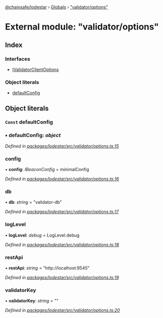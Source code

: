[@chainsafe/lodestar](../README.md) › [Globals](../globals.md) › ["validator/options"](_validator_options_.md)

# External module: "validator/options"

## Index

### Interfaces

* [IValidatorClientOptions](../interfaces/_validator_options_.ivalidatorclientoptions.md)

### Object literals

* [defaultConfig](_validator_options_.md#const-defaultconfig)

## Object literals

### `Const` defaultConfig

### ▪ **defaultConfig**: *object*

*Defined in [packages/lodestar/src/validator/options.ts:15](https://github.com/ChainSafe/lodestar/blob/89d8b8b11/packages/lodestar/src/validator/options.ts#L15)*

###  config

• **config**: *IBeaconConfig* = minimalConfig

*Defined in [packages/lodestar/src/validator/options.ts:16](https://github.com/ChainSafe/lodestar/blob/89d8b8b11/packages/lodestar/src/validator/options.ts#L16)*

###  db

• **db**: *string* = "validator-db"

*Defined in [packages/lodestar/src/validator/options.ts:17](https://github.com/ChainSafe/lodestar/blob/89d8b8b11/packages/lodestar/src/validator/options.ts#L17)*

###  logLevel

• **logLevel**: *debug* = LogLevel.debug

*Defined in [packages/lodestar/src/validator/options.ts:18](https://github.com/ChainSafe/lodestar/blob/89d8b8b11/packages/lodestar/src/validator/options.ts#L18)*

###  restApi

• **restApi**: *string* = "http://localhost:9545"

*Defined in [packages/lodestar/src/validator/options.ts:19](https://github.com/ChainSafe/lodestar/blob/89d8b8b11/packages/lodestar/src/validator/options.ts#L19)*

###  validatorKey

• **validatorKey**: *string* = ""

*Defined in [packages/lodestar/src/validator/options.ts:20](https://github.com/ChainSafe/lodestar/blob/89d8b8b11/packages/lodestar/src/validator/options.ts#L20)*
